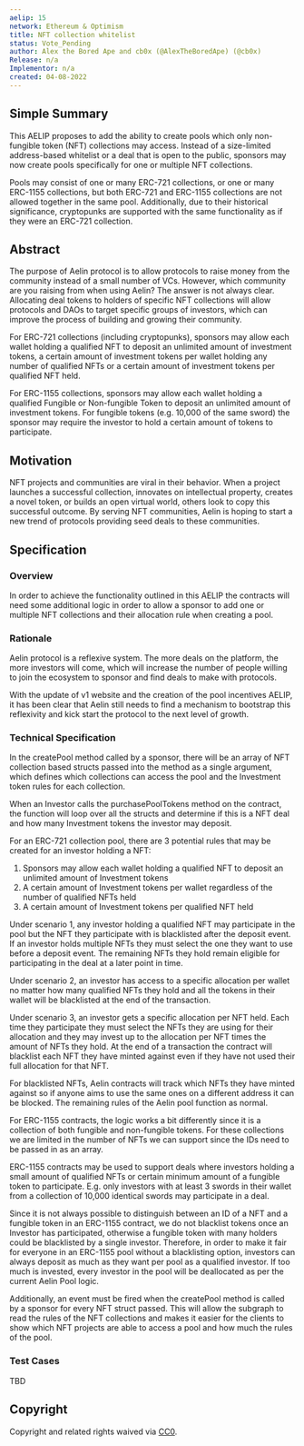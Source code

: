 ```yaml
---
aelip: 15
network: Ethereum & Optimism
title: NFT collection whitelist
status: Vote_Pending
author: Alex the Bored Ape and cb0x (@AlexTheBoredApe) (@cb0x)
Release: n/a
Implementor: n/a
created: 04-08-2022
---
```


## Simple Summary

<!--"If you can't explain it simply, you don't understand it well enough." Simply describe the outcome the proposed changes intends to achieve. This should be non-technical and accessible to a casual community member.-->

This AELIP proposes to add the ability to create pools which only non-fungible token (NFT) collections may access. Instead of a size-limited address-based whitelist or a deal that is open to the public, sponsors may now create pools specifically for one or multiple NFT collections.

Pools may consist of one or many ERC-721 collections, or one or many ERC-1155 collections, but both ERC-721 and ERC-1155 collections are not allowed together in the same pool. Additionally, due to their historical significance, cryptopunks are supported with the same functionality as if they were an ERC-721 collection.

## Abstract

<!--A short (~200 word) description of the proposed change, the abstract should clearly describe the proposed change. This is what *will* be done if the AELIP is implemented, not *why* it should be done or *how* it will be done. If the AELIP proposes deploying a new contract, write, "we propose to deploy a new contract that will do x".-->

The purpose of Aelin protocol is to allow protocols to raise money from the community instead of a small number of VCs. However, which community are you raising from when using Aelin? The answer is not always clear. Allocating deal tokens to holders of specific NFT collections will allow protocols and DAOs to target specific groups of investors, which can improve the process of building and growing their community.

For ERC-721 collections (including cryptopunks), sponsors may allow each wallet holding a qualified NFT to deposit an unlimited amount of investment tokens, a certain amount of investment tokens per wallet holding any number of qualified NFTs or a certain amount of investment tokens per qualified NFT held.

For ERC-1155 collections, sponsors may allow each wallet holding a qualified Fungible or Non-fungible Token to deposit an unlimited amount of investment tokens. For fungible tokens (e.g. 10,000 of the same sword) the sponsor may require the investor to hold a certain amount of tokens to participate.

## Motivation

<!--This is the problem statement. This is the *why* of the AELIP. It should clearly explain *why* the current state of the protocol is inadequate.  It is critical that you explain *why* the change is needed, if the AELIP proposes changing how something is calculated, you must address *why* the current calculation is inaccurate or wrong. This is not the place to describe how the AELIP will address the issue!-->

NFT projects and communities are viral in their behavior. When a project launches a successful collection, innovates on intellectual property, creates a novel token, or builds an open virtual world, others look to copy this successful outcome. By serving NFT communities, Aelin is hoping to start a new trend of protocols providing seed deals to these communities.

## Specification

### Overview

<!--This is a high-level overview of *how* the AELIP will solve the problem. The overview should clearly describe how the new feature will be implemented.-->

In order to achieve the functionality outlined in this AELIP the contracts will need some additional logic in order to allow a sponsor to add one or multiple NFT collections and their allocation rule when creating a pool.

### Rationale

<!--This is where you explain the reasoning behind how you propose to solve the problem. Why did you propose to implement the change in this way, what were the considerations and trade-offs. The rationale fleshes out what motivated the design and why particular design decisions were made. It should describe alternate designs that were considered and related work. The rationale may also provide evidence of consensus within the community, and should discuss important objections or concerns raised during discussion.-->

Aelin protocol is a reflexive system. The more deals on the platform, the more investors will come, which will increase the number of people willing to join the ecosystem to sponsor and find deals to make with protocols.

With the update of v1 website and the creation of the pool incentives AELIP, it has been clear that Aelin still needs to find a mechanism to bootstrap this reflexivity and kick start the protocol to the next level of growth.

### Technical Specification

<!--The technical specification should outline the public API of the changes proposed. That is, changes to any of the interfaces Synthetix currently exposes or the creations of new ones.-->

In the createPool method called by a sponsor, there will be an array of NFT collection based structs passed into the method as a single argument, which defines which collections can access the pool and the Investment token rules for each collection.

When an Investor calls the purchasePoolTokens method on the contract, the function will loop over all the structs and determine if this is a NFT deal and how many Investment tokens the investor may deposit.

For an ERC-721 collection pool, there are 3 potential rules that may be created for an investor holding a NFT:

1. Sponsors may allow each wallet holding a qualified NFT to deposit an unlimited amount of Investment tokens
2. A certain amount of Investment tokens per wallet regardless of the number of qualified NFTs held
3. A certain amount of Investment tokens per qualified NFT held

Under scenario 1, any investor holding a qualified NFT may participate in the pool but the NFT they participate with is blacklisted after the deposit event. If an investor holds multiple NFTs they must select the one they want to use before a deposit event. The remaining NFTs they hold remain eligible for participating in the deal at a later point in time.

Under scenario 2, an investor has access to a specific allocation per wallet no matter how many qualified NFTs they hold and all the tokens in their wallet will be blacklisted at the end of the transaction.

Under scenario 3, an investor gets a specific allocation per NFT held. Each time they participate they must select the NFTs they are using for their allocation and they may invest up to the allocation per NFT times the amount of NFTs they hold. At the end of a transaction the contract will blacklist each NFT they have minted against even if they have not used their full allocation for that NFT.

For blacklisted NFTs, Aelin contracts will track which NFTs they have minted against so if anyone aims to use the same ones on a different address it can be blocked. The remaining rules of the Aelin pool function as normal.

For ERC-1155 contracts, the logic works a bit differently since it is a collection of both fungible and non-fungible tokens. For these collections we are limited in the number of NFTs we can support since the IDs need to be passed in as an array.

ERC-1155 contracts may be used to support deals where investors holding a small amount of qualified NFTs or certain minimum amount of a fungible token to participate. E.g. only investors with at least 3 swords in their wallet from a collection of 10,000 identical swords may participate in a deal.

Since it is not always possible to distinguish between an ID of a NFT and a fungible token in an ERC-1155 contract, we do not blacklist tokens once an Investor has participated, otherwise a fungible token with many holders could be blacklisted by a single investor. Therefore, in order to make it fair for everyone in an ERC-1155 pool without a blacklisting option, investors can always deposit as much as they want per pool as a qualified investor. If too much is invested, every investor in the pool will be deallocated as per the current Aelin Pool logic.

Additionally, an event must be fired when the createPool method is called by a sponsor for every NFT struct passed. This will allow the subgraph to read the rules of the NFT collections and makes it easier for the clients to show which NFT projects are able to access a pool and how much the rules of the pool.

### Test Cases

<!--Test cases for an implementation are mandatory for AELIPs but can be included with the implementation..-->

TBD

## Copyright

Copyright and related rights waived via [CC0](https://creativecommons.org/publicdomain/zero/1.0/).
